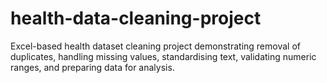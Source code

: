 # health-data-cleaning-project
Excel-based health dataset cleaning project demonstrating removal of duplicates, handling missing values, standardising text, validating numeric ranges, and preparing data for analysis.
